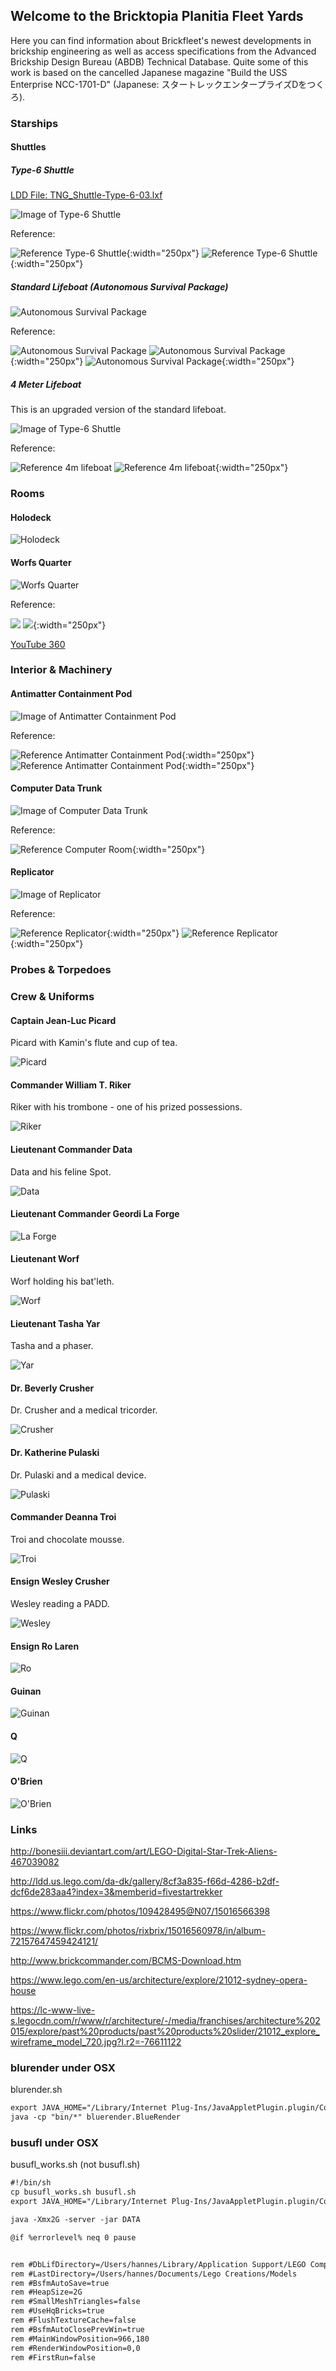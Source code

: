 ## Welcome to the Bricktopia Planitia Fleet Yards

Here you can find information about Brickfleet's newest developments in brickship engineering as well as access specifications from the Advanced Brickship Design Bureau (ABDB) Technical Database. Quite some of this work is based on the cancelled Japanese magazine "Build the USS Enterprise NCC-1701-D" (Japanese: スタートレックエンタープライズDをつくろ).

### Starships

#### Shuttles ####

##### Type-6 Shuttle #####

[LDD File: TNG_Shuttle-Type-6-03.lxf](https://github.com/m2mmbp/bricktopia-planitia/raw/master/Models/TNG_Shuttle-Type-6-03.lxf)

![Image of Type-6 Shuttle](https://raw.githubusercontent.com/m2mmbp/bricktopia-planitia/master/Models/Type-6%20Shuttle.jpg)

Reference:

![Reference Type-6 Shuttle](http://pre02.deviantart.net/cd49/th/pre/f/2015/040/1/3/type_6_shuttlecraft_ortho__new__by_unusualsuspex-d8h7rwi.jpg){:width="250px"} ![Reference Type-6 Shuttle](http://employees.csbsju.edu/rsorensen/modelcitizen/trekships/shuttlecraft/type6_foreq.jpg){:width="250px"}

##### Standard Lifeboat (Autonomous Survival Package) #####

![Autonomous Survival Package](https://raw.githubusercontent.com/m2mmbp/bricktopia-planitia/master/Models/TNG_Lifeboat_3m_02.lxf.png)

Reference:

![Autonomous Survival Package](https://raw.githubusercontent.com/m2mmbp/bricktopia-planitia/master/reference/autonomous_survival_package.png) ![Autonomous Survival Package](https://raw.githubusercontent.com/m2mmbp/bricktopia-planitia/master/reference/EscapePod_Galaxy.gif){:width="250px"} ![Autonomous Survival Package](https://raw.githubusercontent.com/m2mmbp/bricktopia-planitia/master/reference/escapepod_4.jpg){:width="250px"}

##### 4 Meter Lifeboat #####

This is an upgraded version of the standard lifeboat.

![Image of Type-6 Shuttle](https://raw.githubusercontent.com/m2mmbp/bricktopia-planitia/master/Models/TNG_Lifeboat01a.lxf.png)

Reference:

![Reference 4m lifeboat](https://raw.githubusercontent.com/m2mmbp/bricktopia-planitia/master/reference/4m_standard_lifeboat_02.png) ![Reference 4m lifeboat](https://68.media.tumblr.com/864865c228d0b03e721a0fdd3ebe4572/tumblr_o6koghwzZv1rzu2xzo1_1280.jpg){:width="250px"}

### Rooms ###

#### Holodeck ####

![Holodeck](https://raw.githubusercontent.com/m2mmbp/bricktopia-planitia/master/Models/TNG_Holodeck01.lxf.png)

#### Worfs Quarter ####

![Worfs Quarter](https://raw.githubusercontent.com/m2mmbp/bricktopia-planitia/master/Models/TNG_Worfs_Quarter02.lxf.png)

Reference:

![](https://raw.githubusercontent.com/m2mmbp/bricktopia-planitia/master/reference/worfs_quarter_deckplan.png) ![](http://img14.deviantart.net/785c/i/2015/010/1/c/ncc_1701_d_worf_s_quarters_by_bobye2-d8dctyj.jpg){:width="250px"}

[YouTube 360](https://www.youtube.com/watch?v=FSb_zge4qL4)

### Interior & Machinery ###

#### Antimatter Containment Pod ####

![Image of Antimatter Containment Pod](https://raw.githubusercontent.com/m2mmbp/bricktopia-planitia/master/Models/TNG_Antimatter_Containment_Pod.jpg)

Reference:

![Reference Antimatter Containment Pod](http://img05.deviantart.net/07c6/i/2014/139/9/e/antimatter_containment_pod_tech_readout_by_unusualsuspex-d7iuhmh.jpg){:width="250px"} ![Reference Antimatter Containment Pod](https://s-media-cache-ak0.pinimg.com/564x/b1/48/43/b148436ebcff747ffefdd2d417c99890.jpg){:width="250px"}

#### Computer Data Trunk ####

![Image of Computer Data Trunk](https://raw.githubusercontent.com/m2mmbp/bricktopia-planitia/master/Models/TNG_Computer_Data_Trunk_01.png)

Reference:

![Reference Computer Room](https://vignette.wikia.nocookie.net/memoryalpha/images/2/28/Computer_access_room.jpg/revision/latest?cb=20130625145913&path-prefix=en){:width="250px"}

#### Replicator ####

![Image of Replicator](https://raw.githubusercontent.com/m2mmbp/bricktopia-planitia/master/Models/TNG_Replicator.lxf.png)

Reference:

![Reference Replicator](https://mythcreants.com/wp-content/uploads/2015/06/food-replicator.jpg){:width="250px"} ![Reference Replicator](http://images.mentalfloss.com/sites/default/files/Screen-Shot-2012-12-05-at-2.48.51-PM-565x305_4.png){:width="250px"}

### Probes & Torpedoes ###

### Crew & Uniforms ###

#### Captain Jean-Luc Picard ####

Picard with Kamin's flute and cup of tea.

![Picard](https://raw.githubusercontent.com/m2mmbp/bricktopia-planitia/master/Models/TNG_Picard.png)

#### Commander William T. Riker ####

Riker with his trombone - one of his prized possessions.

![Riker](https://raw.githubusercontent.com/m2mmbp/bricktopia-planitia/master/Models/TNG_Riker.png)

#### Lieutenant Commander Data ####

Data and his feline Spot.

![Data](https://raw.githubusercontent.com/m2mmbp/bricktopia-planitia/master/Models/TNG_Data.png)

#### Lieutenant Commander Geordi La Forge ####

![La Forge](https://raw.githubusercontent.com/m2mmbp/bricktopia-planitia/master/Models/TNG_LaForge.png)

#### Lieutenant Worf ####

Worf holding his bat'leth.

![Worf](https://raw.githubusercontent.com/m2mmbp/bricktopia-planitia/master/Models/TNG_Worf.png)

#### Lieutenant Tasha Yar ####

Tasha and a phaser.

![Yar](https://raw.githubusercontent.com/m2mmbp/bricktopia-planitia/master/Models/TNG_Yar.png)

#### Dr. Beverly Crusher ####

Dr. Crusher and a medical tricorder.

![Crusher](https://raw.githubusercontent.com/m2mmbp/bricktopia-planitia/master/Models/TNG_Crusher.png)

#### Dr. Katherine Pulaski ####

Dr. Pulaski and a medical device.

![Pulaski](https://raw.githubusercontent.com/m2mmbp/bricktopia-planitia/master/Models/TNG_Pulaski.png)

#### Commander Deanna Troi ####

Troi and chocolate mousse.

![Troi](https://raw.githubusercontent.com/m2mmbp/bricktopia-planitia/master/Models/TNG_Troi.png)

#### Ensign Wesley Crusher ####

Wesley reading a PADD.

![Wesley](https://raw.githubusercontent.com/m2mmbp/bricktopia-planitia/master/Models/TNG_Wesley.png)

#### Ensign Ro Laren ####

![Ro](https://raw.githubusercontent.com/m2mmbp/bricktopia-planitia/master/Models/TNG_Ro.png)

#### Guinan ####

![Guinan](https://raw.githubusercontent.com/m2mmbp/bricktopia-planitia/master/Models/TNG_Guinan.png)

#### Q ####

![Q](https://raw.githubusercontent.com/m2mmbp/bricktopia-planitia/master/Models/TNG_Q.png)

#### O'Brien ####

![O'Brien](https://raw.githubusercontent.com/m2mmbp/bricktopia-planitia/master/Models/TNG_OBrien.png)

### Links ###

http://bonesiii.deviantart.com/art/LEGO-Digital-Star-Trek-Aliens-467039082

http://ldd.us.lego.com/da-dk/gallery/8cf3a835-f66d-4286-b2df-dcf6de283aa4?index=3&memberid=fivestartrekker

https://www.flickr.com/photos/109428495@N07/15016566398

https://www.flickr.com/photos/rixbrix/15016560978/in/album-72157647459424121/

http://www.brickcommander.com/BCMS-Download.htm

https://www.lego.com/en-us/architecture/explore/21012-sydney-opera-house

https://lc-www-live-s.legocdn.com/r/www/r/architecture/-/media/franchises/architecture%202015/explore/past%20products/past%20products%20slider/21012_explore_wireframe_model_720.jpg?l.r2=-76611122

### blurender under OSX ###

blurender.sh

```markdown
export JAVA_HOME="/Library/Internet Plug-Ins/JavaAppletPlugin.plugin/Contents/Home"
java -cp "bin/*" bluerender.BlueRender
```

### busufl under OSX ###

busufl_works.sh (not busufl.sh)

```markdown
#!/bin/sh
cp busufl_works.sh busufl.sh
export JAVA_HOME="/Library/Internet Plug-Ins/JavaAppletPlugin.plugin/Contents/Home"

java -Xmx2G -server -jar DATA

@if %errorlevel% neq 0 pause


rem #DbLifDirectory=/Users/hannes/Library/Application Support/LEGO Company/LEGO Digital Designer/db.lif
rem #LastDirectory=/Users/hannes/Documents/Lego Creations/Models
rem #BsfmAutoSave=true
rem #HeapSize=2G
rem #SmallMeshTriangles=false
rem #UseHqBricks=true
rem #FlushTextureCache=false
rem #BsfmAutoClosePrevWin=true
rem #MainWindowPosition=966,180
rem #RenderWindowPosition=0,0
rem #FirstRun=false
```
